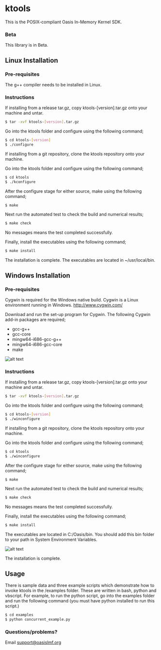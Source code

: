 # ktools

This is the POSIX-compliant Oasis In-Memory Kernel SDK.

### Beta

This library is in Beta. 

## Linux Installation

### Pre-requisites

The g++ compiler needs to be installed in Linux.

### Instructions

If installing from a release tar.gz, copy ktools-[version].tar.gz onto your machine and untar.
``` sh
$ tar -xvf ktools-[version].tar.gz
```

Go into the ktools folder and configure using the following command;
``` sh
$ cd ktools-[version]
$ ./configure
```
If installing from a git repository, clone the ktools repository onto your machine.

Go into the ktools folder and configure using the following command;
``` sh
$ cd ktools
$ ./kconfigure
```

After the configure stage for either source, make using the following command;
``` sh
$ make
```

Next run the automated test to check the build and numerical results;
``` sh
$ make check
```
No messages means the test completed successfully.

Finally, install the executables using the following command;
``` sh
$ make install
```

The installation is complete. The executables are located in ~/usr/local/bin. 

## Windows Installation

### Pre-requisites
Cygwin is required for the Windows native build.  Cygwin is a Linux environment running in Windows.
http://www.cygwin.com/

Download and run the set-up program for Cygwin. 
The following Cygwin add-in packages are required;
* gcc-g++
* gcc-core
* mingw64-i686-gcc-g++
* mingw64-i686-gcc-core
* make

![alt text](https://github.com/OasisLMF/ktools/blob/master/docs/img/cygwin1.jpg "Add-in packages")

### Instructions

If installing from a release tar.gz, copy ktools-[version].tar.gz onto your machine and untar.
``` sh
$ tar -xvf ktools-[version].tar.gz
```

Go into the ktools folder and configure using the following command;
``` sh
$ cd ktools-[version]
$ ./winconfigure
```
If installing from a git repository, clone the ktools repository onto your machine.

Go into the ktools folder and configure using the following command;
``` sh
$ cd ktools
$ ./winconfigure
```

After the configure stage for either source, make using the following command;
``` sh
$ make
```

Next run the automated test to check the build and numerical results;
``` sh
$ make check
```
No messages means the test completed successfully.

Finally, install the executables using the following command;
``` sh
$ make install
```

The executables are located in C:/Oasis/bin. You should add this bin folder to your path in System Environment Variables.

![alt text](https://github.com/OasisLMF/ktools/blob/master/docs/img/windowspath.jpg "Adding the path in system environment variables")

The installation is complete.

## Usage

There is sample data and three example scripts which demonstrate how to invoke ktools in the /examples folder. These are written in bash, python and vbscript. 
For example, to run the python script, go into the examples folder and run the following command (you must have python installed to run this script.)

``` sh
$ cd examples
$ python concurrent_example.py 
```

### Questions/problems?

Email support@oasislmf.org
